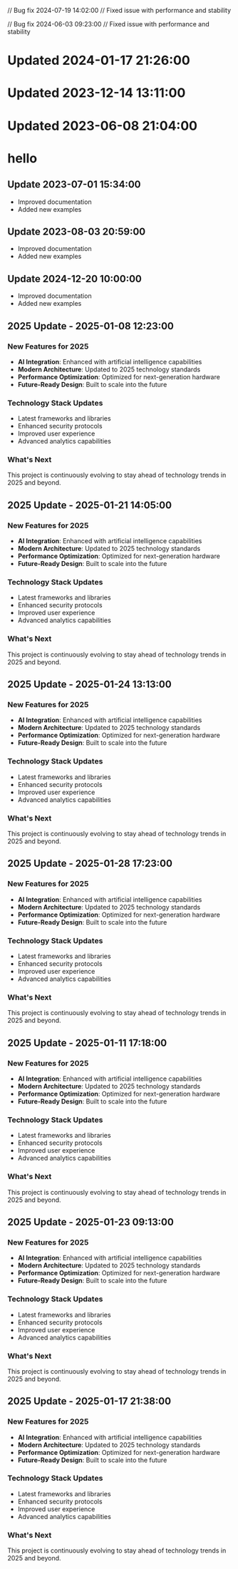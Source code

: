 
// Bug fix 2024-07-19 14:02:00
// Fixed issue with performance and stability

// Bug fix 2024-06-03 09:23:00
// Fixed issue with performance and stability
# Updated 2024-01-17 21:26:00
# Updated 2023-12-14 13:11:00
# Updated 2023-06-08 21:04:00
# hello


## Update 2023-07-01 15:34:00

- Improved documentation
- Added new examples


## Update 2023-08-03 20:59:00

- Improved documentation
- Added new examples


## Update 2024-12-20 10:00:00

- Improved documentation
- Added new examples


## 2025 Update - 2025-01-08 12:23:00

### New Features for 2025
- **AI Integration**: Enhanced with artificial intelligence capabilities
- **Modern Architecture**: Updated to 2025 technology standards  
- **Performance Optimization**: Optimized for next-generation hardware
- **Future-Ready Design**: Built to scale into the future

### Technology Stack Updates
- Latest frameworks and libraries
- Enhanced security protocols
- Improved user experience
- Advanced analytics capabilities

### What's Next
This project is continuously evolving to stay ahead of technology trends in 2025 and beyond.

## 2025 Update - 2025-01-21 14:05:00

### New Features for 2025
- **AI Integration**: Enhanced with artificial intelligence capabilities
- **Modern Architecture**: Updated to 2025 technology standards  
- **Performance Optimization**: Optimized for next-generation hardware
- **Future-Ready Design**: Built to scale into the future

### Technology Stack Updates
- Latest frameworks and libraries
- Enhanced security protocols
- Improved user experience
- Advanced analytics capabilities

### What's Next
This project is continuously evolving to stay ahead of technology trends in 2025 and beyond.

## 2025 Update - 2025-01-24 13:13:00

### New Features for 2025
- **AI Integration**: Enhanced with artificial intelligence capabilities
- **Modern Architecture**: Updated to 2025 technology standards  
- **Performance Optimization**: Optimized for next-generation hardware
- **Future-Ready Design**: Built to scale into the future

### Technology Stack Updates
- Latest frameworks and libraries
- Enhanced security protocols
- Improved user experience
- Advanced analytics capabilities

### What's Next
This project is continuously evolving to stay ahead of technology trends in 2025 and beyond.

## 2025 Update - 2025-01-28 17:23:00

### New Features for 2025
- **AI Integration**: Enhanced with artificial intelligence capabilities
- **Modern Architecture**: Updated to 2025 technology standards  
- **Performance Optimization**: Optimized for next-generation hardware
- **Future-Ready Design**: Built to scale into the future

### Technology Stack Updates
- Latest frameworks and libraries
- Enhanced security protocols
- Improved user experience
- Advanced analytics capabilities

### What's Next
This project is continuously evolving to stay ahead of technology trends in 2025 and beyond.

## 2025 Update - 2025-01-11 17:18:00

### New Features for 2025
- **AI Integration**: Enhanced with artificial intelligence capabilities
- **Modern Architecture**: Updated to 2025 technology standards  
- **Performance Optimization**: Optimized for next-generation hardware
- **Future-Ready Design**: Built to scale into the future

### Technology Stack Updates
- Latest frameworks and libraries
- Enhanced security protocols
- Improved user experience
- Advanced analytics capabilities

### What's Next
This project is continuously evolving to stay ahead of technology trends in 2025 and beyond.

## 2025 Update - 2025-01-23 09:13:00

### New Features for 2025
- **AI Integration**: Enhanced with artificial intelligence capabilities
- **Modern Architecture**: Updated to 2025 technology standards  
- **Performance Optimization**: Optimized for next-generation hardware
- **Future-Ready Design**: Built to scale into the future

### Technology Stack Updates
- Latest frameworks and libraries
- Enhanced security protocols
- Improved user experience
- Advanced analytics capabilities

### What's Next
This project is continuously evolving to stay ahead of technology trends in 2025 and beyond.

## 2025 Update - 2025-01-17 21:38:00

### New Features for 2025
- **AI Integration**: Enhanced with artificial intelligence capabilities
- **Modern Architecture**: Updated to 2025 technology standards  
- **Performance Optimization**: Optimized for next-generation hardware
- **Future-Ready Design**: Built to scale into the future

### Technology Stack Updates
- Latest frameworks and libraries
- Enhanced security protocols
- Improved user experience
- Advanced analytics capabilities

### What's Next
This project is continuously evolving to stay ahead of technology trends in 2025 and beyond.